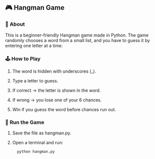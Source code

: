## 🎮 **Hangman Game**


### 📌 **About**


This is a beginner-friendly Hangman game made in Python. The game randomly chooses a word from a small list, and you have to guess it by entering one letter at a time.


### 🕹️ **How to Play**


1. The word is hidden with underscores (_).

2. Type a letter to guess.

3. If correct → the letter is shown in the word.

4. If wrong → you lose one of your 6 chances.

5. Win if you guess the word before chances run out.

### 🚀 **Run the Game**

1. Save the file as hangman.py.

2. Open a terminal and run:

         python hangman.py

